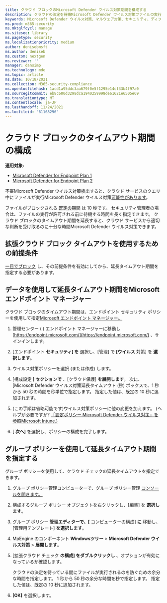 ```yaml
---
title: クラウド ブロックのMicrosoft Defender ウイルス対策期間を構成する
description: クラウドの決定を待機Microsoft Defender ウイルス対策ファイルの実行をブロックする期間を構成できます。
keywords: Microsoft Defender ウイルス対策、マルウェア対策、セキュリティ、ディフェンダー、クラウド、タイムアウト、ブロック、期間、秒
ms.prod: m365-security
ms.mktglfcycl: manage
ms.sitesec: library
ms.pagetype: security
ms.localizationpriority: medium
author: denisebmsft
ms.author: deniseb
ms.custom: nextgen
ms.reviewer: ''
manager: dansimp
ms.technology: mde
ms.topic: article
ms.date: 10/18/2021
ms.collection: M365-security-compliance
ms.openlocfilehash: 1acd1a95ddc3aa679f0e5f1295e14cf33b4f97a0
ms.sourcegitcommit: eb8c600d3298dca1940259998de61621e6505e69
ms.translationtype: MT
ms.contentlocale: ja-JP
ms.lasthandoff: 11/24/2021
ms.locfileid: "61168296"
---
```

# <a name="configure-the-cloud-block-timeout-period"></a>クラウド ブロックのタイムアウト期間の構成

**適用対象:**
- [Microsoft Defender for Endpoint Plan 1](https://go.microsoft.com/fwlink/p/?linkid=2154037)
- [Microsoft Defender for Endpoint Plan 2](https://go.microsoft.com/fwlink/p/?linkid=2154037)

不審Microsoft Defender ウイルス対策検出すると、クラウド サービスのクエリ中にファイルが実行Microsoft Defender ウイルス対策[可能性があります](cloud-protection-microsoft-defender-antivirus.md)。

ファイルがブロックされる [既定の期間](configure-block-at-first-sight-microsoft-defender-antivirus.md) は 10 秒です。 セキュリティ管理者の場合は、ファイルの実行が許可される前に待機する時間を長く指定できます。 クラウド ブロックのタイムアウト期間を延長すると、クラウド サービスから適切な判断を受け取るのに十分な時間Microsoft Defender ウイルス対策できます。

## <a name="prerequisites-to-use-the-extended-cloud-block-timeout"></a>拡張クラウド ブロック タイムアウトを使用するための前提条件

[一目でブロック](configure-block-at-first-sight-microsoft-defender-antivirus.md) し、その前提条件を有効にしてから、延長タイムアウト期間を指定する必要があります。

## <a name="specify-the-extended-timeout-period-using-microsoft-endpoint-manager"></a>データを使用して延長タイムアウト期間をMicrosoft エンドポイント マネージャー

クラウド ブロックのタイムアウト期間は、エンドポイント セキュリティ ポリシーを使用して指定[Microsoft エンドポイント マネージャー。](/mem/intune/protect/endpoint-security-policy)

1. 管理センター ( ) エンドポイント マネージャーに移動し [https://endpoint.microsoft.com/](https://endpoint.microsoft.com/) 、サインインします。

2. [エンドポイント **セキュリティ] を** 選択し、[管理] で **[ウイルス** 対策] を **選択します**。

3. ウイルス対策ポリシーを選択 (または作成) します。

4. [構成設定 **] セクションで** 、[クラウド保護] **を展開します**。 次に、[Microsoft Defender ウイルス対策延長タイムアウト (秒) ボックスで、1 秒から 50 秒の時間を秒単位で指定します。 指定した値は、既定の 10 秒に追加されます。

5. (この手順は省略可能です)ウイルス対策ポリシーに他の変更を加えます。 (ヘルプが必要ですか? [「設定ポリシー Microsoft Defender ウイルス対策」を参照Microsoft Intune.)](/mem/intune/protect/antivirus-microsoft-defender-settings-windows)

6. [ **次へ]** を選択し、ポリシーの構成を完了します。

## <a name="specify-the-extended-timeout-period-using-group-policy"></a>グループ ポリシーを使用して延長タイムアウト期間を指定する

グループ ポリシーを使用して、クラウド チェックの延長タイムアウトを指定できます。

1. グループ ポリシー管理コンピューターで、グループ ポリシー管理 [コンソールを開きます。](/previous-versions/windows/it-pro/windows-server-2008-R2-and-2008/cc731212(v=ws.11))

2. 構成するグループ ポリシー オブジェクトを右クリックし、[編集] を **選択します**。

3. グループ ポリシー **管理エディターで、[** コンピューターの構成] **に** 移動し、[管理用テンプレート] **を選択します**。

3. MpEngine のコンポーネント **Windowsツリー** \> **Microsoft Defender ウイルス対策** \> **展開します**。

4. [拡張クラウド チェック **の構成] をダブルクリックし** 、オプションが有効になっているか確認します。 

   クラウドの決定を待っている間にファイルが実行されるのを防ぐための余分な時間を指定します。 1 秒から 50 秒の余分な時間を秒で指定します。 指定した値は、既定の 10 秒に追加されます。

5. **[OK]** を選択します。

 
